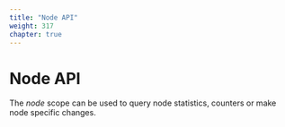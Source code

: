 ```yaml
---
title: "Node API"
weight: 317
chapter: true
---
```


# Node API

The *node* scope can be used to query node statistics, counters or make
node specific changes.
